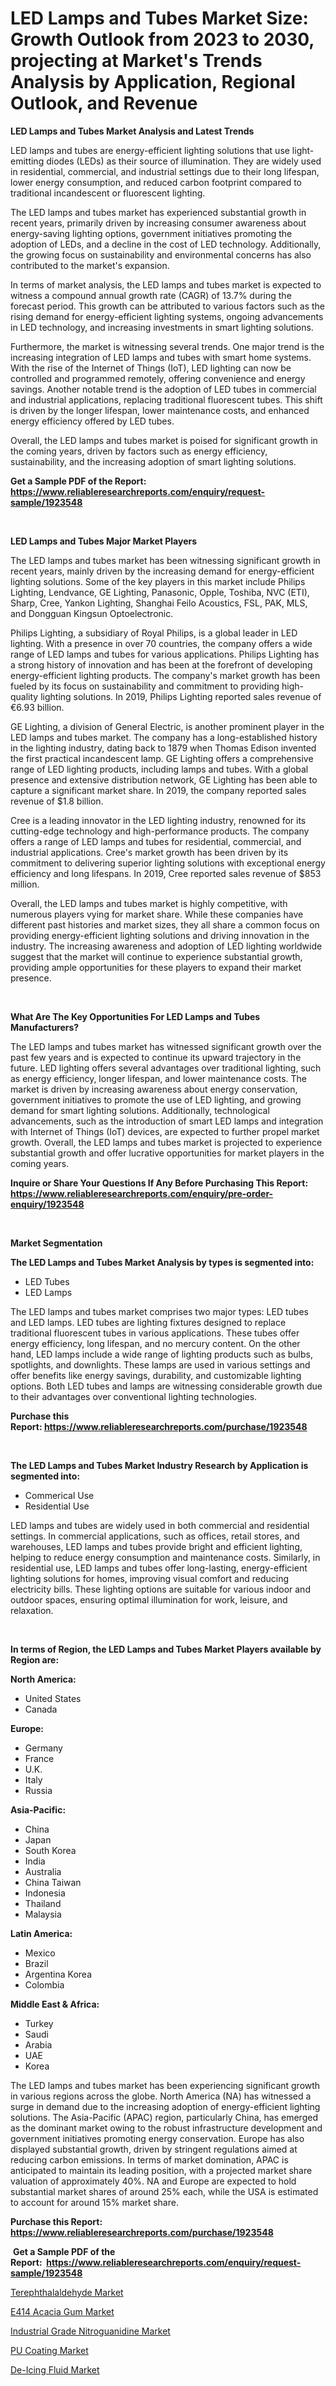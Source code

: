<p><h1>LED Lamps and Tubes Market Size: Growth Outlook from 2023 to 2030, projecting at Market's Trends Analysis by Application, Regional Outlook, and Revenue</h1></p><p><strong>LED Lamps and Tubes Market Analysis and Latest Trends</strong></p>
<p><p>LED lamps and tubes are energy-efficient lighting solutions that use light-emitting diodes (LEDs) as their source of illumination. They are widely used in residential, commercial, and industrial settings due to their long lifespan, lower energy consumption, and reduced carbon footprint compared to traditional incandescent or fluorescent lighting.</p><p>The LED lamps and tubes market has experienced substantial growth in recent years, primarily driven by increasing consumer awareness about energy-saving lighting options, government initiatives promoting the adoption of LEDs, and a decline in the cost of LED technology. Additionally, the growing focus on sustainability and environmental concerns has also contributed to the market's expansion.</p><p>In terms of market analysis, the LED lamps and tubes market is expected to witness a compound annual growth rate (CAGR) of 13.7% during the forecast period. This growth can be attributed to various factors such as the rising demand for energy-efficient lighting systems, ongoing advancements in LED technology, and increasing investments in smart lighting solutions.</p><p>Furthermore, the market is witnessing several trends. One major trend is the increasing integration of LED lamps and tubes with smart home systems. With the rise of the Internet of Things (IoT), LED lighting can now be controlled and programmed remotely, offering convenience and energy savings. Another notable trend is the adoption of LED tubes in commercial and industrial applications, replacing traditional fluorescent tubes. This shift is driven by the longer lifespan, lower maintenance costs, and enhanced energy efficiency offered by LED tubes.</p><p>Overall, the LED lamps and tubes market is poised for significant growth in the coming years, driven by factors such as energy efficiency, sustainability, and the increasing adoption of smart lighting solutions.</p></p>
<p><strong>Get a Sample PDF of the Report:&nbsp; <a href="https://www.reliableresearchreports.com/enquiry/request-sample/1923548">https://www.reliableresearchreports.com/enquiry/request-sample/1923548</a></strong></p>
<p>&nbsp;</p>
<p><strong>LED Lamps and Tubes Major Market Players</strong></p>
<p><p>The LED lamps and tubes market has been witnessing significant growth in recent years, mainly driven by the increasing demand for energy-efficient lighting solutions. Some of the key players in this market include Philips Lighting, Lendvance, GE Lighting, Panasonic, Opple, Toshiba, NVC (ETI), Sharp, Cree, Yankon Lighting, Shanghai Feilo Acoustics, FSL, PAK, MLS, and Dongguan Kingsun Optoelectronic.</p><p>Philips Lighting, a subsidiary of Royal Philips, is a global leader in LED lighting. With a presence in over 70 countries, the company offers a wide range of LED lamps and tubes for various applications. Philips Lighting has a strong history of innovation and has been at the forefront of developing energy-efficient lighting products. The company's market growth has been fueled by its focus on sustainability and commitment to providing high-quality lighting solutions. In 2019, Philips Lighting reported sales revenue of €6.93 billion.</p><p>GE Lighting, a division of General Electric, is another prominent player in the LED lamps and tubes market. The company has a long-established history in the lighting industry, dating back to 1879 when Thomas Edison invented the first practical incandescent lamp. GE Lighting offers a comprehensive range of LED lighting products, including lamps and tubes. With a global presence and extensive distribution network, GE Lighting has been able to capture a significant market share. In 2019, the company reported sales revenue of $1.8 billion.</p><p>Cree is a leading innovator in the LED lighting industry, renowned for its cutting-edge technology and high-performance products. The company offers a range of LED lamps and tubes for residential, commercial, and industrial applications. Cree's market growth has been driven by its commitment to delivering superior lighting solutions with exceptional energy efficiency and long lifespans. In 2019, Cree reported sales revenue of $853 million.</p><p>Overall, the LED lamps and tubes market is highly competitive, with numerous players vying for market share. While these companies have different past histories and market sizes, they all share a common focus on providing energy-efficient lighting solutions and driving innovation in the industry. The increasing awareness and adoption of LED lighting worldwide suggest that the market will continue to experience substantial growth, providing ample opportunities for these players to expand their market presence.</p></p>
<p>&nbsp;</p>
<p><strong>What Are The Key Opportunities For LED Lamps and Tubes Manufacturers?</strong></p>
<p><p>The LED lamps and tubes market has witnessed significant growth over the past few years and is expected to continue its upward trajectory in the future. LED lighting offers several advantages over traditional lighting, such as energy efficiency, longer lifespan, and lower maintenance costs. The market is driven by increasing awareness about energy conservation, government initiatives to promote the use of LED lighting, and growing demand for smart lighting solutions. Additionally, technological advancements, such as the introduction of smart LED lamps and integration with Internet of Things (IoT) devices, are expected to further propel market growth. Overall, the LED lamps and tubes market is projected to experience substantial growth and offer lucrative opportunities for market players in the coming years.</p></p>
<p><strong>Inquire or Share Your Questions If Any Before Purchasing This Report: <a href="https://www.reliableresearchreports.com/enquiry/pre-order-enquiry/1923548">https://www.reliableresearchreports.com/enquiry/pre-order-enquiry/1923548</a></strong></p>
<p>&nbsp;</p>
<p><strong>Market Segmentation</strong></p>
<p><strong>The LED Lamps and Tubes Market Analysis by types is segmented into:</strong></p>
<p><ul><li>LED Tubes</li><li>LED Lamps</li></ul></p>
<p><p>The LED lamps and tubes market comprises two major types: LED tubes and LED lamps. LED tubes are lighting fixtures designed to replace traditional fluorescent tubes in various applications. These tubes offer energy efficiency, long lifespan, and no mercury content. On the other hand, LED lamps include a wide range of lighting products such as bulbs, spotlights, and downlights. These lamps are used in various settings and offer benefits like energy savings, durability, and customizable lighting options. Both LED tubes and lamps are witnessing considerable growth due to their advantages over conventional lighting technologies.</p></p>
<p><strong>Purchase this Report:&nbsp;<a href="https://www.reliableresearchreports.com/purchase/1923548">https://www.reliableresearchreports.com/purchase/1923548</a></strong></p>
<p>&nbsp;</p>
<p><strong>The LED Lamps and Tubes Market Industry Research by Application is segmented into:</strong></p>
<p><ul><li>Commerical Use</li><li>Residential Use</li></ul></p>
<p><p>LED lamps and tubes are widely used in both commercial and residential settings. In commercial applications, such as offices, retail stores, and warehouses, LED lamps and tubes provide bright and efficient lighting, helping to reduce energy consumption and maintenance costs. Similarly, in residential use, LED lamps and tubes offer long-lasting, energy-efficient lighting solutions for homes, improving visual comfort and reducing electricity bills. These lighting options are suitable for various indoor and outdoor spaces, ensuring optimal illumination for work, leisure, and relaxation.</p></p>
<p>&nbsp;</p>
<p><strong>In terms of Region, the LED Lamps and Tubes Market Players available by Region are:</strong></p>
<p>
    <p> <strong> North America: </strong>
        <ul>
            <li>United States</li>
            <li>Canada</li>
        </ul>
        </p> 
    <p> <strong> Europe: </strong>
        <ul>
            <li>Germany</li>
            <li>France</li>
            <li>U.K.</li>
            <li>Italy</li>
            <li>Russia</li>
        </ul>
        </p> 
    <p> <strong> Asia-Pacific: </strong>
        <ul>
            <li>China</li>
            <li>Japan</li>
            <li>South Korea</li>
            <li>India</li>
            <li>Australia</li>
            <li>China Taiwan</li>
            <li>Indonesia</li>
            <li>Thailand</li>
            <li>Malaysia</li>
        </ul>
        </p> 
    <p> <strong> Latin America: </strong>
        <ul>
            <li>Mexico</li>
            <li>Brazil</li>
            <li>Argentina Korea</li>
            <li>Colombia</li>
        </ul>
        </p> 
    <p> <strong> Middle East & Africa: </strong>
        <ul>
            <li>Turkey</li>
            <li>Saudi</li>
            <li>Arabia</li>
            <li>UAE</li>
            <li>Korea</li>
        </ul>
    </p>
    </p>
<p><p>The LED lamps and tubes market has been experiencing significant growth in various regions across the globe. North America (NA) has witnessed a surge in demand due to the increasing adoption of energy-efficient lighting solutions. The Asia-Pacific (APAC) region, particularly China, has emerged as the dominant market owing to the robust infrastructure development and government initiatives promoting energy conservation. Europe has also displayed substantial growth, driven by stringent regulations aimed at reducing carbon emissions. In terms of market domination, APAC is anticipated to maintain its leading position, with a projected market share valuation of approximately 40%. NA and Europe are expected to hold substantial market shares of around 25% each, while the USA is estimated to account for around 15% market share.</p></p>
<p><strong>Purchase this Report: <a href="https://www.reliableresearchreports.com/purchase/1923548">https://www.reliableresearchreports.com/purchase/1923548</a></strong></p>
<p>&nbsp;<strong>Get a Sample PDF of the Report:&nbsp;&nbsp;<a href="https://www.reliableresearchreports.com/enquiry/request-sample/1923548">https://www.reliableresearchreports.com/enquiry/request-sample/1923548</a></strong></p>
<p><strong></strong></p>
<p><p><a href="https://medium.com/@wall.see.write/terephthalaldehyde-market-size-and-market-trends-complete-industry-overview-2023-to-2030-9f2e5aa333ec">Terephthalaldehyde Market</a></p><p><a href="https://www.linkedin.com/pulse/e414-acacia-gum-market-size-share-global-analysis-report-nqiye/">E414 Acacia Gum Market</a></p><p><a href="https://www.linkedin.com/pulse/industrial-grade-nitroguanidine-market-challenges-opportunities-xl1le/">Industrial Grade Nitroguanidine Market</a></p><p><a href="https://medium.com/@draft.web.back/pu-coating-market-furnishes-information-on-market-share-market-trends-and-market-growth-0bbd774a2dea">PU Coating Market</a></p><p><a href="https://www.linkedin.com/pulse/de-icing-fluid-market-challenges-opportunities-growth-drivers-sbqwe/">De-Icing Fluid Market</a></p></p>